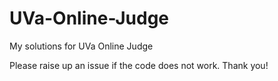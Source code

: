 # UVa-Online-Judge
My solutions for UVa Online Judge

Please raise up an issue if the code does not work. 
Thank you!
